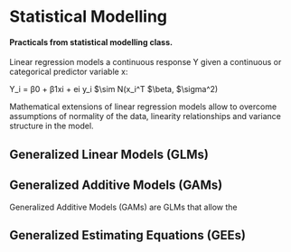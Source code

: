 # Statistical Modelling

#### Practicals from statistical modelling class.

Linear regression models a continuous response Y given a continuous or categorical predictor variable x:

Y\_i = β0 + β1xi + ei
y_i $\sim N(x\_i^T $\beta, $\sigma^2)

Mathematical extensions of linear regression models allow to overcome assumptions of normality of the data, linearity relationships and variance structure in the model.

## Generalized Linear Models (GLMs)



## Generalized Additive Models (GAMs)

Generalized Additive Models (GAMs) are GLMs that allow the 

## Generalized Estimating Equations (GEEs)
